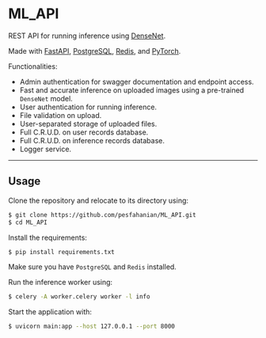 # ML_API

REST API for running inference using
[DenseNet](https://arxiv.org/abs/1608.06993).

Made with
[FastAPI](https://fastapi.tiangolo.com/),
[PostgreSQL](https://www.postgresql.org/),
[Redis](https://redis.io/),
and
[PyTorch](https://pytorch.org/).

Functionalities:
- Admin authentication for swagger documentation and endpoint access.
- Fast and accurate inference on uploaded images using a pre-trained `DenseNet` model.
- User authentication for running inference.
- File validation on upload.
- User-separated storage of uploaded files.
- Full C.R.U.D. on user records database.
- Full C.R.U.D. on inference records database.
- Logger service.

----------------------------------------
## Usage
Clone the repository and relocate to its directory using:
```sh
$ git clone https://github.com/pesfahanian/ML_API.git
$ cd ML_API
```
Install the requirements:
```sh
$ pip install requirements.txt
```
Make sure you have `PostgreSQL` and `Redis` installed.

Run the inference worker using:
```sh
$ celery -A worker.celery worker -l info
```
Start the application with:
```sh
$ uvicorn main:app --host 127.0.0.1 --port 8000
```